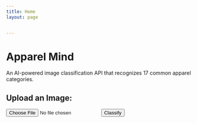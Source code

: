 ```yaml
---
title: Home
layout: page


---
```


# Apparel Mind

An AI-powered image classification API that recognizes 17 common apparel categories.

## Upload an Image:
<input id="photo" type="file" accept="image/*">
<button onclick="classifyImage()">Classify</button>
<div id="results"></div>

<script type="module">
    import { Client } from "@gradio/client";

    async function classifyImage() {
        const fileInput = document.getElementById("photo").files[0];

        if (!fileInput) {
            alert("Please select an image first.");
            return;
        }

        const exampleImage = await fileInput.arrayBuffer();
        const client = await Client.connect("iftikharifti/clothing_classification");

        const result = await client.predict("/predict", { 
            image: new Blob([exampleImage])  
        });

        document.getElementById("results").innerText = `Prediction: ${JSON.stringify(result.data)}`;
    }
</script>
